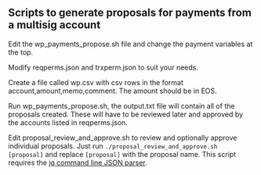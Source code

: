 ## Scripts to generate proposals for payments from a multisig account

Edit the wp_payments_propose.sh file and change the payment variables at the top.

Modify reqperms.json and trxperm.json to suit your needs.

Create a file called wp.csv with csv rows in the format account,amount,memo,comment.  The amount should be in EOS.

Run wp_payments_propose.sh, the output.txt file will contain all of the proposals created.  These will have to be reviewed later and approved by the accounts listed in reqperms.json.

Edit proposal_review_and_approve.sh to review and optionally approve individual proposals. Just run `./proposal_review_and_approve.sh [proposal]` and replace `[proposal]` with the proposal name. This script requires the [jq command line JSON parser](https://stedolan.github.io/jq/).